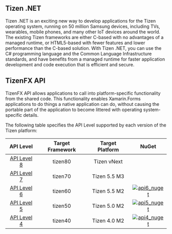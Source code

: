 ## Tizen .NET

Tizen .NET is an exciting new way to develop applications for the Tizen operating system, running on 50 million Samsung devices, including TVs, wearables, mobile phones, and many other IoT devices around the world. The existing Tizen frameworks are either C-based with no advantages of a managed runtime, or HTML5-based with fewer features and lower performance than the C-based solution. With Tizen .NET, you can use the C# programming language and the Common Language Infrastructure standards, and have benefits from a managed runtime for faster application development and code execution that is efficient and secure.


## TizenFX API

TizenFX API allows applications to call into platform-specific functionality from the shared code. This functionality enables Xamarin.Forms applications to do things a native application can do, without causing the portable part of the application to become littered with operating system-specific details.

The following table specifies the API Level supported by each version of the Tizen platform:

| API Level | Target Framework | Target Platform | NuGet |
|:---:|:---:|:---:|:---:|
| [API Level 8](./API8/) | tizen80 | Tizen vNext  | |
| [API Level 7](./API7/) | tizen70 | Tizen 5.5 M3 | |
| [API Level 6](./API6/) | tizen60 | Tizen 5.5 M2 | [![api6_nuget](https://img.shields.io/nuget/v/Tizen.NET.API6.svg)](https://www.nuget.org/packages/Tizen.NET/) |
| [API Level 5](./API5/) | tizen50 | Tizen 5.0 M2 | [![api5_nuget](https://img.shields.io/nuget/v/Tizen.NET.API5.svg)](https://www.nuget.org/packages/Tizen.NET/) |
| [API Level 4](./API4/) | tizen40 | Tizen 4.0 M2 | [![api4_nuget](https://img.shields.io/nuget/v/Tizen.NET.API4.svg)](https://www.nuget.org/packages/Tizen.NET/) |
